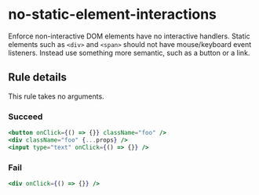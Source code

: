 # no-static-element-interactions

Enforce non-interactive DOM elements have no interactive handlers. Static elements such as `<div>` and `<span>` should not have mouse/keyboard event listeners. Instead use something more semantic, such as a button or a link.

## Rule details

This rule takes no arguments.

### Succeed
```jsx
<button onClick={() => {}} className="foo" />
<div className="foo" {...props} />
<input type="text" onClick={() => {}} />
```

### Fail
```jsx
<div onClick={() => {}} />
```
